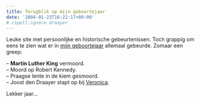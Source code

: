 ```yaml
---
title: Terugblik op mijn geboortejaar
date: '2004-01-23T16:22:17+00:00'
# cspell:ignore draayer
---
```

Leuke site met persoonlijke en historische gebeurtenissen. Toch grappig om eens te zien wat er in [mijn geboortejaar](http://www.terugblik.com/1960-1969/1968/1968.html) allemaal gebeurde. Zomaar een greep:

– **Martin Luther King** vermoord.  
– Moord op Robert Kennedy.  
– Praagse lente in de kiem gesmoord.  
– Joost den Draayer stapt op bij [Veronica](http://www.radioveronica.nl/).

Lekker jaar…
